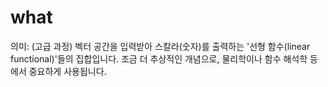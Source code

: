 # what 

의미: (고급 과정) 벡터 공간을 입력받아 스칼라(숫자)를 출력하는 '선형 함수(linear functional)'들의 집합입니다. 조금 더 추상적인 개념으로, 물리학이나 함수 해석학 등에서 중요하게 사용됩니다.